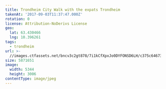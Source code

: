 ```yaml
---
title: Trondheim City Walk with the expats Trondheim
takenAt: '2017-09-03T11:37:47.000Z'
rotation: 0
license: Attribution-NoDerivs License
geo:
  lat: 63.430466
  lng: 10.396261
tags:
  - trondheim
url: >-
  //images.ctfassets.net/bncv3c2gt878/7i1kCfXpxJo0DYFONSD6LH/c375c646739bcba02dc6277bd2db4b45/trondheim-city-walk-with-the-expats-trondheim_36200265793_o
size: 5871651
image:
  width: 5344
  height: 3006
contentType: image/jpeg
---
```


